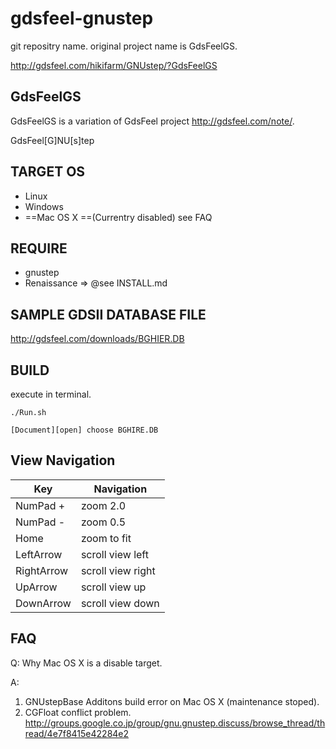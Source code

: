 # gdsfeel-gnustep

git repositry name. original project name is GdsFeelGS.

<http://gdsfeel.com/hikifarm/GNUstep/?GdsFeelGS>

## GdsFeelGS
GdsFeelGS is a variation of GdsFeel project http://gdsfeel.com/note/.

GdsFeel[G]NU[s]tep

## TARGET OS
* Linux
* Windows 
* ==Mac OS X ==(Currentry disabled) see FAQ

## REQUIRE
* gnustep
* Renaissance => @see INSTALL.md


## SAMPLE GDSII DATABASE FILE

<http://gdsfeel.com/downloads/BGHIER.DB>


## BUILD
execute in terminal. 

    ./Run.sh

    [Document][open] choose BGHIRE.DB

## View Navigation

Key       | Navigation
----------|-----------------
NumPad +  |zoom 2.0
NumPad -  |zoom 0.5
Home      |zoom to fit
LeftArrow |scroll view left
RightArrow|scroll view right
UpArrow   |scroll view up
DownArrow |scroll view down

## FAQ
 Q: Why Mac OS X is a disable target.

 A: 
  1. GNUstepBase Additons build error on Mac OS X (maintenance stoped).
  2. CGFloat conflict problem. 
     http://groups.google.co.jp/group/gnu.gnustep.discuss/browse_thread/thread/4e7f8415e42284e2

